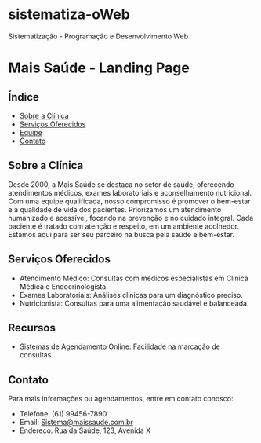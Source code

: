 # sistematiza-oWeb

Sistematização - Programação e Desenvolvimento Web
# Mais Saúde - Landing Page
## Índice
- [Sobre a Clínica](#sobre-nós)
- [Serviços Oferecidos](#serviços)
- [Equipe](#Equipe)
- [Contato](#contato)

## Sobre a Clínica
Desde 2000, a Mais Saúde se destaca no setor de saúde, oferecendo atendimentos médicos, exames laboratoriais e aconselhamento nutricional. Com uma equipe qualificada, nosso compromisso é promover o bem-estar e a qualidade de vida dos pacientes. Priorizamos um atendimento humanizado e acessível, focando na prevenção e no cuidado integral. Cada paciente é tratado com atenção e respeito, em um ambiente acolhedor. Estamos aqui para ser seu parceiro na busca pela saúde e bem-estar.

## Serviços Oferecidos

- Atendimento Médico: Consultas com médicos especialistas em Clínica Médica e Endocrinologista.
- Exames Laboratoriais: Análises clínicas para um diagnóstico preciso.
- Nutricionista: Consultas para uma alimentação saudável e balanceada.

## Recursos

- Sistemas de Agendamento Online: Facilidade na marcação de consultas.
## Contato

Para mais informações ou agendamentos, entre em contato conosco:

- Telefone: (61) 99456-7890
- Email: Sistema@maissaude.com.br
- Endereço: Rua da Saúde, 123, Avenida X
